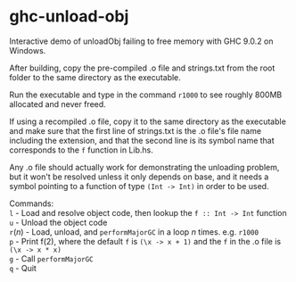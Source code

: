 # ghc-unload-obj
Interactive demo of unloadObj failing to free memory with GHC 9.0.2 on Windows.

After building, copy the pre-compiled .o file and strings.txt from the root
folder to the same directory as the executable.

Run the executable and type in the command `r1000` to see roughly 800MB allocated and never freed.

If using a recompiled .o file, copy it to the same directory as the executable
and make sure that the first line of strings.txt is the .o file's file name
including the extension, and that the second line is its symbol name that
corresponds to the `f` function in Lib.hs.

Any .o file should actually work for demonstrating the unloading problem, but it
won't be resolved unless it only depends on base, and it needs a symbol pointing
to a function of type `(Int -> Int)` in order to be used.

Commands:  
  `l` - Load and resolve object code, then lookup the `f :: Int -> Int` function  
  `u` - Unload the object code  
  `r`(*n*) - Load, unload, and `performMajorGC` in a loop *n* times. e.g. `r1000`  
  `p` - Print f(2), where the default `f` is `(\x -> x + 1)` and the `f` in the .o file is `(\x -> x * x)`  
  `g` - Call `performMajorGC`  
  `q` - Quit  